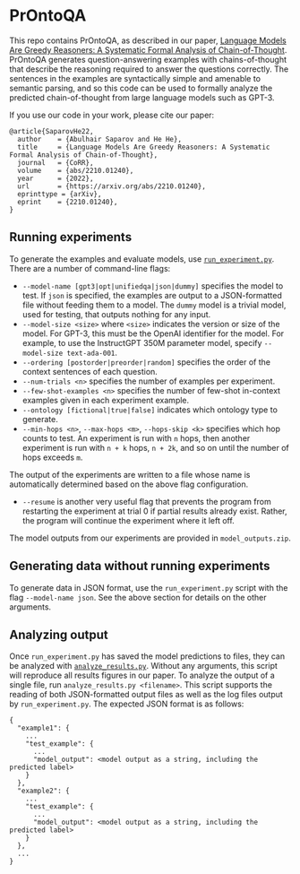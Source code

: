 # PrOntoQA
This repo contains PrOntoQA, as described in our paper, [Language Models Are Greedy Reasoners: A Systematic Formal Analysis of Chain-of-Thought](https://arxiv.org/pdf/2210.01240.pdf). PrOntoQA generates question-answering examples with chains-of-thought that describe the reasoning required to answer the questions correctly. The sentences in the examples are syntactically simple and amenable to semantic parsing, and so this code can be used to formally analyze the predicted chain-of-thought from large language models such as GPT-3.

If you use our code in your work, please cite our paper:
```
@article{SaparovHe22,
  author    = {Abulhair Saparov and He He},
  title     = {Language Models Are Greedy Reasoners: A Systematic Formal Analysis of Chain-of-Thought},
  journal   = {CoRR},
  volume    = {abs/2210.01240},
  year      = {2022},
  url       = {https://arxiv.org/abs/2210.01240},
  eprinttype = {arXiv},
  eprint    = {2210.01240},
}
```

## Running experiments
To generate the examples and evaluate models, use [`run_experiment.py`](run_experiment.py). There are a number of command-line flags:
 - `--model-name [gpt3|opt|unifiedqa|json|dummy]` specifies the model to test. If `json` is specified, the examples are output to a JSON-formatted file without feeding them to a model. The `dummy` model is a trivial model, used for testing, that outputs nothing for any input.
 - `--model-size <size>` where `<size>` indicates the version or size of the model. For GPT-3, this must be the OpenAI identifier for the model. For example, to use the InstructGPT 350M parameter model, specify `--model-size text-ada-001`.
 - `--ordering [postorder|preorder|random]` specifies the order of the context sentences of each question.
 - `--num-trials <n>` specifies the number of examples per experiment.
 - `--few-shot-examples <n>` specifies the number of few-shot in-context examples given in each experiment example.
 - `--ontology [fictional|true|false]` indicates which ontology type to generate.
 - `--min-hops <n>`, `--max-hops <m>`, `--hops-skip <k>` specifies which hop counts to test. An experiment is run with `n` hops, then another experiment is run with `n + k` hops, `n + 2k`, and so on until the number of hops exceeds `m`.

The output of the experiments are written to a file whose name is automatically determined based on the above flag configuration.
 - `--resume` is another very useful flag that prevents the program from restarting the experiment at trial 0 if partial results already exist. Rather, the program will continue the experiment where it left off.

The model outputs from our experiments are provided in `model_outputs.zip`.

## Generating data without running experiments

To generate data in JSON format, use the `run_experiment.py` script with the flag `--model-name json`. See the above section for details on the other arguments.

## Analyzing output
Once `run_experiment.py` has saved the model predictions to files, they can be analyzed with [`analyze_results.py`](analyze_results.py). Without any arguments, this script will reproduce all results figures in our paper. To analyze the output of a single file, run `analyze_results.py <filename>`. This script supports the reading of both JSON-formatted output files as well as the log files output by `run_experiment.py`. The expected JSON format is as follows:
```
{
  "example1": {
    ...
    "test_example": {
      ...
      "model_output": <model output as a string, including the predicted label>
    }
  },
  "example2": {
    ...
    "test_example": {
      ...
      "model_output": <model output as a string, including the predicted label>
    }
  },
  ...
}
```
